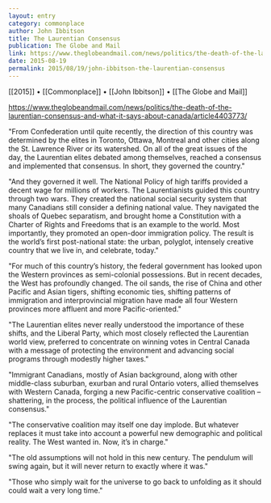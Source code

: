 ```yaml
---
layout: entry
category: commonplace
author: John Ibbitson
title: The Laurentian Consensus
publication: The Globe and Mail
link: https://www.theglobeandmail.com/news/politics/the-death-of-the-laurentian-consensus-and-what-it-says-about-canada/article4403773/
date: 2015-08-19
permalink: 2015/08/19/john-ibbitson-the-laurentian-consensus
---
```


[[2015]] • [[Commonplace]] • [[John Ibbitson]] • [[The Globe and Mail]]

https://www.theglobeandmail.com/news/politics/the-death-of-the-laurentian-consensus-and-what-it-says-about-canada/article4403773/

"From Confederation until quite recently, the direction of this country was determined by the elites in Toronto, Ottawa, Montreal and other cities along the St. Lawrence River or its watershed. On all of the great issues of the day, the Laurentian elites debated among themselves, reached a consensus and implemented that consensus. In short, they governed the country."

"And they governed it well. The National Policy of high tariffs provided a decent wage for millions of workers. The Laurentianists guided this country through two wars. They created the national social security system that many Canadians still consider a defining national value. They navigated the shoals of Quebec separatism, and brought home a Constitution with a Charter of Rights and Freedoms that is an example to the world. Most importantly, they promoted an open-door immigration policy. The result is the world’s first post-national state: the urban, polyglot, intensely creative country that we live in, and celebrate, today."

"For much of this country’s history, the federal government has looked upon the Western provinces as semi-colonial possessions. But in recent decades, the West has profoundly changed. The oil sands, the rise of China and other Pacific and Asian tigers, shifting economic ties, shifting patterns of immigration and interprovincial migration have made all four Western provinces more affluent and more Pacific-oriented."

"The Laurentian elites never really understood the importance of these shifts, and the Liberal Party, which most closely reflected the Laurentian world view, preferred to concentrate on winning votes in Central Canada with a message of protecting the environment and advancing social programs through modestly higher taxes."

"Immigrant Canadians, mostly of Asian background, along with other middle-class suburban, exurban and rural Ontario voters, allied themselves with Western Canada, forging a new Pacific-centric conservative coalition – shattering, in the process, the political influence of the Laurentian consensus."
 
"The conservative coalition may itself one day implode. But whatever replaces it must take into account a powerful new demographic and political reality. The West wanted in. Now, it’s in charge."

"The old assumptions will not hold in this new century. The pendulum will swing again, but it will never return to exactly where it was."

"Those who simply wait for the universe to go back to unfolding as it should could wait a very long time."

